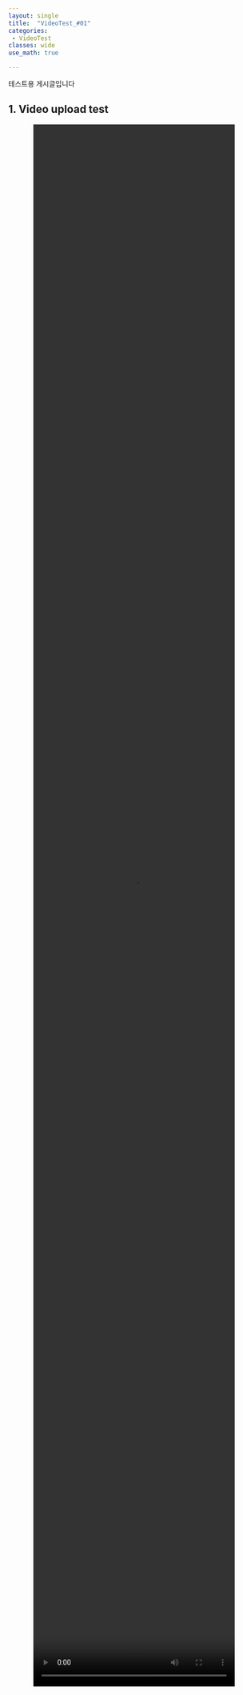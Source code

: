 ```yaml
---
layout: single
title:  "VideoTest_#01"
categories: 
 - VideoTest
classes: wide
use_math: true

---
```


테스트용 게시글입니다

## 1. Video upload test

<center><video src="https://user-images.githubusercontent.com/33462847/212952601-50a65d26-df15-4cbd-b04d-dc2e7f85f7d6.mp4" controls="controls" height="80%" width="80%"></video></center>
